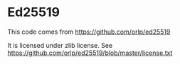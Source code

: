 # Ed25519

This code comes from https://github.com/orlp/ed25519

It is licensed under zlib license. See https://github.com/orlp/ed25519/blob/master/license.txt